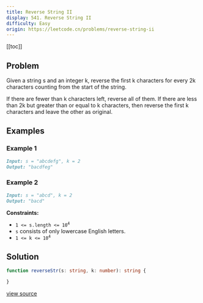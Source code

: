 ```yaml
---
title: Reverse String II
display: 541. Reverse String II
difficulty: Easy
origin: https://leetcode.cn/problems/reverse-string-ii
---
```


[[toc]]

## Problem

Given a string s and an integer k, reverse the first k characters for every 2k characters counting from the start of the string.

If there are fewer than k characters left, reverse all of them. If there are less than 2k but greater than or equal to k characters, then reverse the first k characters and leave the other as original.

## Examples

### Example 1

```md
Input: s = "abcdefg", k = 2
Output: "bacdfeg"
```

### Example 2

```md
Input: s = "abcd", k = 2
Output: "bacd"
```

**Constraints:**

- <code>1 &lt;= s.length &lt;= 10<sup>4</sup></code>
- <code>s</code> consists of only lowercase English letters.
- <code>1 &lt;= k &lt;= 10<sup>4</sup></code>

## Solution

```ts
function reverseStr(s: string, k: number): string {

}
```

[view source](https://leetcode.cn/problems/reverse-string-ii)
